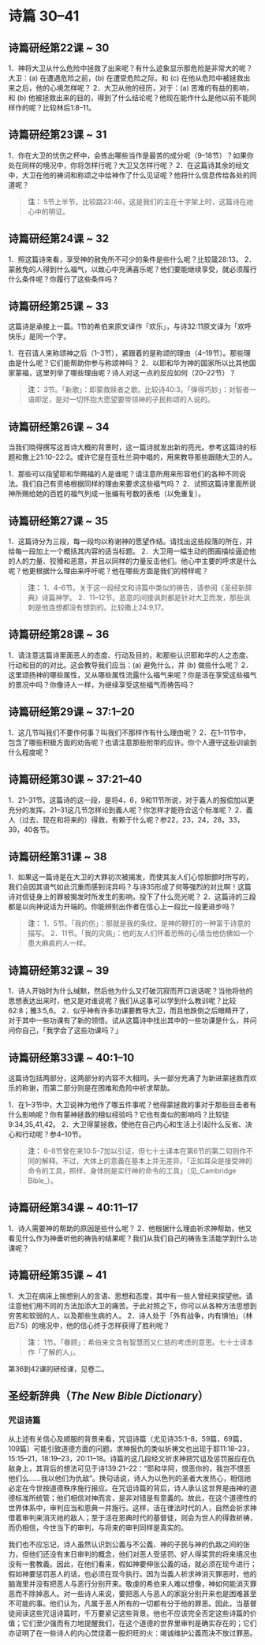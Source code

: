 # 诗篇 30–41

## 诗篇研经第22课 ~ 30

1．神将大卫从什么危险中拯救了出来呢？有什么迹象显示那危险是非常大的呢？大卫：(a) 在遭遇危险之前，(b) 在遭受危险之际，和 (c) 在他从危险中被拯救出来之后，他的心境怎样呢？
2．大卫从他的经历，对于：(a) 苦难的有益的影响，和 (b) 他被拯救出来的目的，得到了什么结论呢？他现在能作什么是他以前不能同样作的呢？比较林后1:8–11。

## 诗篇研经第23课 ~ 31

1．你在大卫的忧伤之杯中，会拣出哪些当作是最苦的成分呢（9–18节）？如果你处在同样的境况中，你将怎样行呢？大卫又怎样行呢？
2．在这篇诗其余的经文中，大卫在他的祷词和称颂之中给神作了什么见证呢？他将什么信息传给各处的同道呢？

> **注：** 5节上半节。比较路23:46，这是我们的主在十字架上时，这篇诗在祂心中的明证。

## 诗篇研经第24课 ~ 32

1．照这篇诗来看，享受神的赦免所不可少的条件是些什么呢？比较箴28:13。
2．蒙赦免的人得到什么福气，以致心中充满喜乐呢？他们要能继续享受，就必须履行什么条件呢？你履行了这些条件吗？

## 诗篇研经第25课 ~ 33

这篇诗是承接上一篇。1节的希伯来原文译作「欢乐」，与诗32:11原文译为「欢呼快乐」是同一个字。

1．在召请人来称颂神之后（1–3节），紧跟着的是称颂的理由（4–19节）。那些理由是什么呢？它们能帮助你参与称颂神吗？
2．以耶和华为神的国家所以比其他国家蒙福，这里列举了哪些理由呢？诗人对这一点的反应如何（20–22节）？

> **注：** 3节。「新歌」：即蒙救赎者之歌。比较诗40:3。「弹得巧妙」：对智者一语即足，是对一切怀抱大愿望要带领神的子民称颂的人说的。

## 诗篇研经第26课 ~ 34

当我们晓得撰写这首诗大概的背景时，这一篇诗就发出新的亮光。参考这篇诗的标题和撒上21:10–22:2。或许它是在亚杜兰洞中唱的，用来教导那些跟随大卫的人。

1．那些可以指望耶和华赐福的人是谁呢？请注意所用来形容他们的各种不同说法。我们自己有资格根据同样的理由来要求这些福气吗？
2．试照这篇诗里面所说神所赐给她的百姓的福气列成一张编有号数的表格（以免重复）。

## 诗篇研经第27课 ~ 35

1．这篇诗分为三段，每一段均以称谢神的愿望作结。请找出这些段落的所在，并给每一段加上一个概括其内容的适当标题。
2．大卫用一幅生动的图画描绘逼迫他的人的力量、狡猾和恶意，并且以同样的力量反击他们。他心中主要的呼求是什么呢？他更根据什么理由来呼吁呢？他在哪些方面是我们的榜样呢？

> **注：**
> 1．4–6节。关于这一段经文和诗篇中类似的祷告，请参阅《圣经新辞典》诗篇神学。
> 2．11–12节。恶意的间接讽刺都是针对大卫而发，那些讽刺是他连想都没有想到的。比较撒上24:9,17。

## 诗篇研经第28课 ~ 36

1．请注意这篇诗里面恶人的态度、行动及目的，和那些认识耶和华的人之态度、行动和目的的对比。这会教导我们应当：(a) 避免什么，并 (b) 做些什么呢？
2．这里颂扬神的哪些属性，又从哪些属性流露什么福气来呢？你是活在享受这些福气的景况中吗？你像诗人一样，为继续享受这些福气而祷告吗？

## 诗篇研经第29课 ~ 37:1–20

1．这几节叫我们不要作何事？叫我们不那样作有什么理由呢？
2．在1–11节中，包含了哪些积极方面的劝告呢？也请注意那些附带的应许。你个人遵守这些训谕到什么程度呢？

## 诗篇研经第30课 ~ 37:21–40

1．21–31节。这篇诗的这一段，是将4，6，9和11节所说，对于義人的报偿加以更充分的发挥。21–31这几节怎样论到義人呢？你怎样才能符合这个标准呢？
2．義人（过去、现在和将来的）得救，有赖于什么呢？参22，23，24，28，33，39，40各节。

## 诗篇研经第31课 ~ 38

1．如果这一篇诗是在大卫的大罪初次被揭发，而使其友人们心惊胆颤时所写的，我们会因其语气如此沉重而感到诧异吗？与诗35形成了何等强烈的对比啊！这篇诗对信徒身上的罪被揭发时所发生的影响，投下了什么亮光呢？
2．这篇诗的三段都是以向神说话为开端的。你能辨别出作者在信心上一段比一段更进步吗？

> **注：**
> 1．5节。「我的伤」：那就是我的条纹，是神的鞭打的一种富于诗意的描写。
> 2．11节。「我的灾病」：他的友人们怀着恐怖的心情当他仿佛如一个患大麻疯的人一样。

## 诗篇研经第32课 ~ 39

1．诗人开始时为什么缄默，然后他为什么又打破沉寂而开口说话呢？当他将他的思想表达出来时，他又是对谁说呢？我们从这事可以学到什么教训呢？比较62:8；雅3:5,6。
2．似乎神有许多功课要教导大卫，而且他跌倒之后眼睛开了，对于其中一些功课有了新的领悟。试从这篇诗中找出其中的一些功课是什么，并问问你自己，「我学会了这些功课吗？」

## 诗篇研经第33课 ~ 40:1–10

这篇诗包括两部分，这两部分的内容不大相同。头一部分充满了为新进蒙拯救而欢乐的称谢，而第二部分则是在困难和危险中祈求帮助。

1．在1–3节中，大卫说神为他作了哪五件事呢？他得蒙拯救的事对于那些目击者有什么影响呢？你有蒙神拯救的相似经验吗？它也有类似的影响吗？比较徒9:34,35,41,42。
2．大卫得蒙拯救，使他在自己内心和生活上引起什么反省、决心和行动呢？参4–10节。

> **注：** 6–8节曾在来10:5–7加以引证，但七十士译本在第6节的第二句则作不同的解释。不过，大体上的意義在基本上并无差异。「正如耳朵是接受神的命令的工具，照样，身体则是实行神的命令的工具」（见_Cambridge Bible_）。

## 诗篇研经第34课 ~ 40:11–17

1．诗人需要神的帮助的原因是些什么呢？
2．他根据什么理由祈求神帮助，他又看见什么作为神垂听他的祷告的结果呢？我们从我们自己的祷告生活能学到什么功课呢？

## 诗篇研经第35课 ~ 41

1．大卫在病床上揣想别人的言语、思想和态度，其中有一些人曾经来探望他。请注意他们用不同的方法加添大卫的痛苦。于此对照之下，你可以从各种方法思想到穷苦和软弱的人，以及那些生病的人。
2．诗人处于「外有战争，内有惧怕」（林后7:5）的境况中，他的信心终于怎样获得了胜利呢？

> **注：** 1节。「眷顾」：希伯来文含有智慧而又仁慈的考虑的意思。七十士译本作「了解的人」。

第36到42课的研经课，见卷二。

## 圣经新辞典（_The New Bible Dictionary_）

### 咒诅诗篇

从上述有关信心及顺服的背景来看，咒诅诗篇（尤见诗35:1–8，59篇，69篇，109篇）可能引致道德方面的问题。求神报仇的类似祈祷文也出现于耶11:18–23，15:15–21，18:19–23，20:11–18。诗篇的这几段经文祈求神把咒诅及惩罚报应在仇敌身上，其背后的想法可见于诗139:21–22：“耶和华阿，恨恶你的，我岂不恨恶他们么……我以他们为仇敌”。换句话说，诗人为以色列的圣者大发热心，相信祂必定在今世按道德秩序施行报应。在咒诅诗篇的背后，诗人承认这世界是由神的道德标准所统管；他们相信对神而言，是非对错是有意義的。故此，在这个道德性的世界体系中，审判应当和恩典一并施行。这样，活在律法时代的人，自然会祈求神借着审判来消灭祂的敌人；至于活在恩典时代的基督徒，则会为世人的得救祈祷，而仍相信，今世当下的审判，与将来的审判同样是真实的。

我们也不应忘记，诗人虽然认识到公義与不公義、神的子民与神的仇敌之间的张力，但他们还没有末日审判的概念，他们对恶人受惩罚、好人得奖赏的将来境况也没有一套教義。因此，在他们看来，假如神要伸张公義的话，就必须在现今进行；假如神要惩罚恶人的话，也必须在现今执行。因为当義人祈求神消灭罪恶时，他的脑海里并没有把恶人与恶行分别开来。敬虔的希伯来人难以想像，神如何能消灭罪恶而不除掉恶人。对一些诗人来说，要把恶人与恶人的家庭分别开来也是困难甚至不可能的事。他们认为，凡属于恶人所有的一切都有分于他的罪恶。因此，当基督徒阅读这些咒诅诗篇时，千万要紧记这些背景。他也不应该完全否定这些诗篇的价值；它们至少强而有力地提醒我们，在这个道德的世界里审判是确实存在的；它们亦证明了在一些诗人的内心焚烧着一股炽旺的火：竭诚维护公義而决不放过罪恶。
